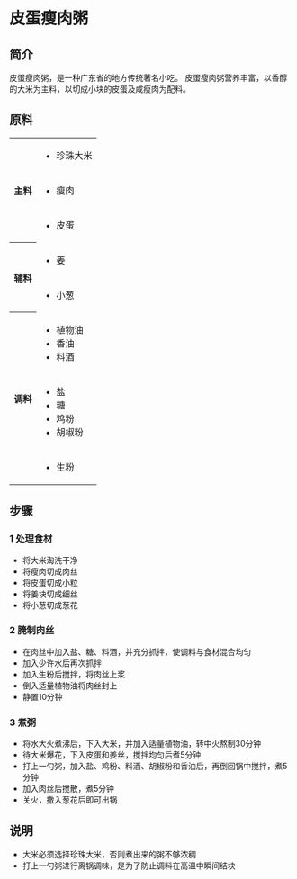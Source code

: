 # 皮蛋瘦肉粥

## 简介

皮蛋瘦肉粥，是一种广东省的地方传统著名小吃。
皮蛋瘦肉粥营养丰富，以香醇的大米为主料，以切成小块的皮蛋及咸瘦肉为配料。

## 原料

<table>
  <tr>
    <th rowspan='3'>主料</th>
    <td>
      <ul>
        <li>珍珠大米</li>
      </ul>
    </td>
  </tr>
  <tr>
    <td>
      <ul>
        <li>瘦肉</li>
      </ul>
    </td>
  </tr>
  <tr>
    <td>
      <ul>
        <li>皮蛋</li>
      </ul>
    </td>
  </tr>
  <tr>
    <th rowspan='2'>辅料</th>
    <td>
      <ul>
        <li>姜</li>
      </ul>
    </td>
  </tr>
  <tr>
    <td>
      <ul>
        <li>小葱</li>
      </ul>
    </td>
  </tr>
  <tr>
    <th rowspan='3'>调料</th>
    <td>
      <ul>
        <li>植物油</li>
        <li>香油</li>
        <li>料酒</li>
      </ul>
    </td>
  </tr>
  <tr>
    <td>
      <ul>
        <li>盐</li>
        <li>糖</li>
        <li>鸡粉</li>
        <li>胡椒粉</li>
      </ul>
    </td>
  </tr>
  <tr>
    <td>
      <ul>
        <li>生粉</li>
      </ul>
    </td>
  </tr>
</table>

## 步骤

### 1 处理食材

- 将大米淘洗干净
- 将瘦肉切成肉丝
- 将皮蛋切成小粒
- 将姜块切成细丝
- 将小葱切成葱花

### 2 腌制肉丝

- 在肉丝中加入盐、糖、料酒，并充分抓拌，使调料与食材混合均匀
- 加入少许水后再次抓拌
- 加入生粉后搅拌，将肉丝上浆
- 倒入适量植物油将肉丝封上
- 静置10分钟

### 3 煮粥

- 将水大火煮沸后，下入大米，并加入适量植物油，转中火熬制30分钟
- 待大米爆花，下入皮蛋和姜丝，搅拌均匀后煮5分钟
- 打上一勺粥，加入盐、鸡粉、料酒、胡椒粉和香油后，再倒回锅中搅拌，煮5分钟
- 加入肉丝后搅散，煮5分钟
- 关火，撒入葱花后即可出锅

## 说明

- 大米必须选择珍珠大米，否则煮出来的粥不够浓稠
- 打上一勺粥进行离锅调味，是为了防止调料在高温中瞬间结块
